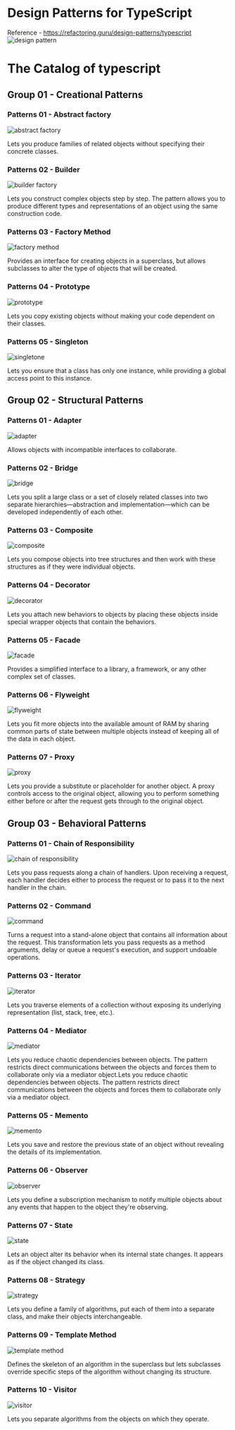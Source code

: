 # Design Patterns for TypeScript

Reference - https://refactoring.guru/design-patterns/typescript
![design pattern](./img/img00.png)

# The Catalog of typescript

## Group 01 - Creational Patterns

### Patterns 01 - Abstract factory

![abstract factory](./img/abstract-factory-en-2x.png)

Lets you produce families of related objects without specifying their concrete classes.

### Patterns 02 - Builder

![builder factory](./img/builder-en-2x.png)

Lets you construct complex objects step by step. The pattern allows you to produce different types and representations of an object using the same construction code.

### Patterns 03 - Factory Method

![factory method](./img/factory-method-en-2x.png)

Provides an interface for creating objects in a superclass, but allows subclasses to alter the type of objects that will be created.

### Patterns 04 - Prototype

![prototype](./img/prototype-2x.png)

Lets you copy existing objects without making your code dependent on their classes.

### Patterns 05 - Singleton

![singletone](./img/singleton-2x.png)

Lets you ensure that a class has only one instance, while providing a global access point to this instance.

## Group 02 - Structural Patterns

### Patterns 01 - Adapter

![adapter](./img/adapter-en-2x.png)

Allows objects with incompatible interfaces to collaborate.

### Patterns 02 - Bridge

![bridge](./img/bridge-2x.png)

Lets you split a large class or a set of closely related classes into two separate hierarchies—abstraction and implementation—which can be developed independently of each other.

### Patterns 03 - Composite

![composite](./img/composite-2x.png)

Lets you compose objects into tree structures and then work with these structures as if they were individual objects.

### Patterns 04 - Decorator

![decorator](./img/decorator-2x.png)

Lets you attach new behaviors to objects by placing these objects inside special wrapper objects that contain the behaviors.

### Patterns 05 - Facade

![facade](./img/facade-2x.png)

Provides a simplified interface to a library, a framework, or any other complex set of classes.

### Patterns 06 - Flyweight

![flyweight](./img/flyweight-2x.png)

Lets you fit more objects into the available amount of RAM by sharing common parts of state between multiple objects instead of keeping all of the data in each object.

### Patterns 07 - Proxy

![proxy](./img/proxy-2x.png)

Lets you provide a substitute or placeholder for another object. A proxy controls access to the original object, allowing you to perform something either before or after the request gets through to the original object.

## Group 03 - Behavioral Patterns

### Patterns 01 - Chain of Responsibility

![chain of responsibility](./img/chain-of-responsibility-2x.png)

Lets you pass requests along a chain of handlers. Upon receiving a request, each handler decides either to process the request or to pass it to the next handler in the chain.

### Patterns 02 - Command

![command](./img/command-en-2x.png)

Turns a request into a stand-alone object that contains all information about the request. This transformation lets you pass requests as a method arguments, delay or queue a request's execution, and support undoable operations.

### Patterns 03 - Iterator

![iterator](./img/iterator-en-2x.png)

Lets you traverse elements of a collection without exposing its underlying representation (list, stack, tree, etc.).

### Patterns 04 - Mediator

![mediator](./img/mediator-2x.png)

Lets you reduce chaotic dependencies between objects. The pattern restricts direct communications between the objects and forces them to collaborate only via a mediator object.Lets you reduce chaotic dependencies between objects. The pattern restricts direct communications between the objects and forces them to collaborate only via a mediator object.

### Patterns 05 - Memento

![memento](./img/memento-en-2x.png)

Lets you save and restore the previous state of an object without revealing the details of its implementation.

### Patterns 06 - Observer

![observer](./img/observer-2x.png)

Lets you define a subscription mechanism to notify multiple objects about any events that happen to the object they're observing.

### Patterns 07 - State

![state](./img/state-en-2x.png)

Lets an object alter its behavior when its internal state changes. It appears as if the object changed its class.

### Patterns 08 - Strategy

![strategy](./img/strategy-2x.png)

Lets you define a family of algorithms, put each of them into a separate class, and make their objects interchangeable.

### Patterns 09 - Template Method

![template method](./img/template-method-2x.png)

Defines the skeleton of an algorithm in the superclass but lets subclasses override specific steps of the algorithm without changing its structure.

### Patterns 10 - Visitor

![visitor](./img/visitor-2x.png)

Lets you separate algorithms from the objects on which they operate.